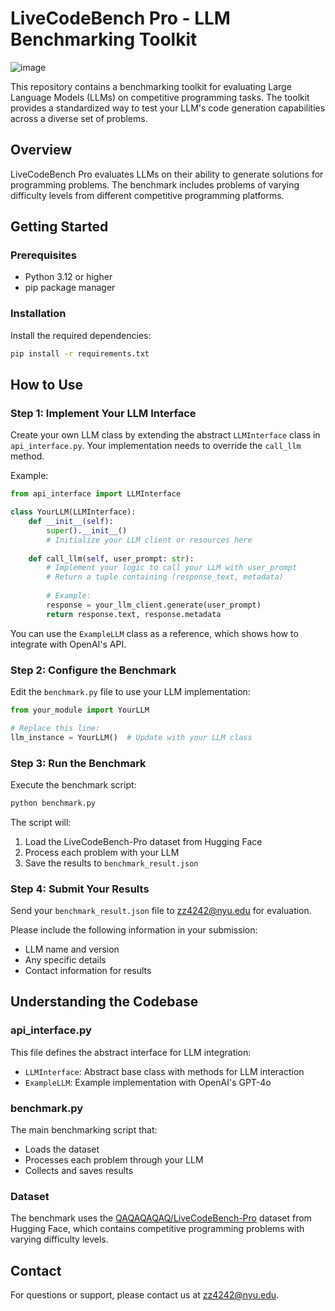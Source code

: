 # LiveCodeBench Pro - LLM Benchmarking Toolkit

![image](https://github.com/user-attachments/assets/3a7ace9a-ffb8-484c-83b2-96aa9037e846)


This repository contains a benchmarking toolkit for evaluating Large Language Models (LLMs) on competitive programming tasks. The toolkit provides a standardized way to test your LLM's code generation capabilities across a diverse set of problems.

## Overview

LiveCodeBench Pro evaluates LLMs on their ability to generate solutions for programming problems. The benchmark includes problems of varying difficulty levels from different competitive programming platforms.

## Getting Started

### Prerequisites

- Python 3.12 or higher
- pip package manager

### Installation

Install the required dependencies:
   ```bash
   pip install -r requirements.txt
   ```

## How to Use

### Step 1: Implement Your LLM Interface

Create your own LLM class by extending the abstract `LLMInterface` class in `api_interface.py`. Your implementation needs to override the `call_llm` method.

Example:
```python
from api_interface import LLMInterface

class YourLLM(LLMInterface):
    def __init__(self):
        super().__init__()
        # Initialize your LLM client or resources here
        
    def call_llm(self, user_prompt: str):
        # Implement your logic to call your LLM with user_prompt
        # Return a tuple containing (response_text, metadata)
        
        # Example:
        response = your_llm_client.generate(user_prompt)
        return response.text, response.metadata
```

You can use the `ExampleLLM` class as a reference, which shows how to integrate with OpenAI's API.

### Step 2: Configure the Benchmark

Edit the `benchmark.py` file to use your LLM implementation:

```python
from your_module import YourLLM

# Replace this line:
llm_instance = YourLLM()  # Update with your LLM class
```

### Step 3: Run the Benchmark

Execute the benchmark script:

```bash
python benchmark.py
```

The script will:
1. Load the LiveCodeBench-Pro dataset from Hugging Face
2. Process each problem with your LLM
3. Save the results to `benchmark_result.json`

### Step 4: Submit Your Results

Send your `benchmark_result.json` file to zz4242@nyu.edu for evaluation.

Please include the following information in your submission:
- LLM name and version
- Any specific details
- Contact information for results

## Understanding the Codebase

### api_interface.py

This file defines the abstract interface for LLM integration:
- `LLMInterface`: Abstract base class with methods for LLM interaction
- `ExampleLLM`: Example implementation with OpenAI's GPT-4o

### benchmark.py

The main benchmarking script that:
- Loads the dataset
- Processes each problem through your LLM
- Collects and saves results

### Dataset

The benchmark uses the [QAQAQAQAQ/LiveCodeBench-Pro](https://huggingface.co/datasets/QAQAQAQAQ/LiveCodeBench-Pro) dataset from Hugging Face, which contains competitive programming problems with varying difficulty levels.



## Contact

For questions or support, please contact us at zz4242@nyu.edu.
